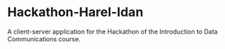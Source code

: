 # Hackathon-Harel-Idan
A client-server application for the Hackathon of the Introduction to Data Communications course. 
